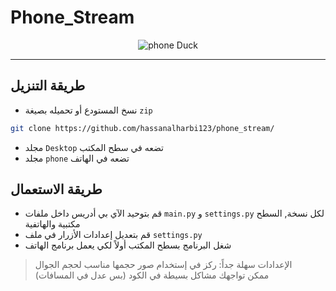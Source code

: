 # Phone_Stream

<div style="text-align:center">

![phone Duck](https://user-images.githubusercontent.com/76629405/159698792-0d992ebb-79e8-4c3d-b56d-fdf08df4ed5c.png)

</div>
<hr>

## طريقة التنزيل

- نسخ المستودع أو تحميله بصيغة `zip`

```bash
git clone https://github.com/hassanalharbi123/phone_stream/ 
```

- مجلد `Desktop` تضعه في سطح المكتب
- مجلد `phone` تضعه في الهاتف

## طريقة الاستعمال

- قم بتوحيد الآي بي أدريس داخل ملفات `main.py` و `settings.py` لكل نسخة, السطح مكتبية والهاتفية
- قم بتعديل إعدادات الأزرار في ملف `settings.py`
- شغل البرنامج بسطح المكتب أولاً لكي يعمل برنامج الهاتف

> الإعدادات سهلة جداً: ركز في إستخدام صور حجمها مناسب لحجم الجوال  
> ممكن تواجهك مشاكل بسيطة في الكود (بس عدل في المسافات)

